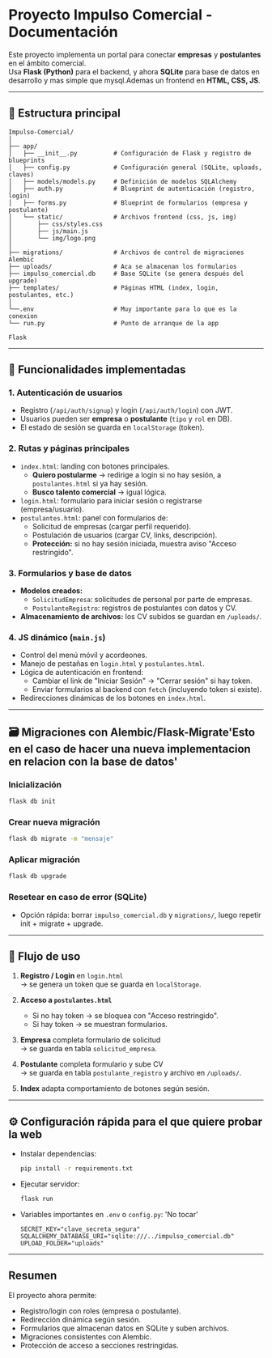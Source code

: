 
# Proyecto Impulso Comercial - Documentación

Este proyecto implementa un portal para conectar **empresas** y **postulantes** en el ámbito comercial.  
Usa **Flask (Python)** para el backend, y ahora **SQLite** para base de datos en desarrollo y mas simple que mysql.Ademas un frontend en **HTML, CSS, JS**.

---

## 📂 Estructura principal

```
Impulso-Comercial/
│
├── app/
│   ├── __init__.py          # Configuración de Flask y registro de blueprints
│   ├── config.py            # Configuración general (SQLite, uploads, claves)
│   ├── models/models.py     # Definición de modelos SQLAlchemy
│   ├── auth.py              # Blueprint de autenticación (registro, login)
│   ├── forms.py             # Blueprint de formularios (empresa y postulante)
│   └── static/              # Archivos frontend (css, js, img)
│       ├── css/styles.css
│       ├── js/main.js
│       └── img/logo.png
│
├── migrations/              # Archivos de control de migraciones Alembic
├── uploads/                 # Aca se almacenan los formularios
├── impulso_comercial.db     # Base SQLite (se genera después del upgrade)
├── templates/               # Páginas HTML (index, login, postulantes, etc.)
│
└──.env                      # Muy importante para lo que es la conexion
└── run.py                   # Punto de arranque de la app 
              
Flask
```

---

## 🔑 Funcionalidades implementadas

### 1. Autenticación de usuarios
- Registro (`/api/auth/signup`) y login (`/api/auth/login`) con JWT.
- Usuarios pueden ser **empresa** o **postulante** (`tipo` y `rol` en DB).
- El estado de sesión se guarda en `localStorage` (token).

### 2. Rutas y páginas principales
- `index.html`: landing con botones principales.
  - **Quiero postularme** → redirige a login si no hay sesión, a `postulantes.html` si ya hay sesión.
  - **Busco talento comercial** → igual lógica.
- `login.html`: formulario para iniciar sesión o registrarse (empresa/usuario).
- `postulantes.html`: panel con formularios de:
  - Solicitud de empresas (cargar perfil requerido).
  - Postulación de usuarios (cargar CV, links, descripción).
  - **Protección:** si no hay sesión iniciada, muestra aviso "Acceso restringido".

### 3. Formularios y base de datos
- **Modelos creados:**
  - `SolicitudEmpresa`: solicitudes de personal por parte de empresas.
  - `PostulanteRegistro`: registros de postulantes con datos y CV.
- **Almacenamiento de archivos:** los CV subidos se guardan en `/uploads/`.

### 4. JS dinámico (`main.js`)
- Control del menú móvil y acordeones.
- Manejo de pestañas en `login.html` y `postulantes.html`.
- Lógica de autenticación en frontend:
  - Cambiar el link de "Iniciar Sesión" → "Cerrar sesión" si hay token.
  - Enviar formularios al backend con `fetch` (incluyendo token si existe).
- Redirecciones dinámicas de los botones en `index.html`.

---

## 🗃️ Migraciones con  Alembic/Flask-Migrate'Esto en el caso de hacer una nueva implementacion en relacion con la base de datos'

### Inicialización
```bash
flask db init
```

### Crear nueva migración
```bash
flask db migrate -m "mensaje"
```

### Aplicar migración
```bash
flask db upgrade
```

### Resetear en caso de error (SQLite)
- Opción rápida: borrar `impulso_comercial.db` y `migrations/`, luego repetir init + migrate + upgrade.

---

## 🚀 Flujo de uso

1. **Registro / Login** en `login.html`  
   → se genera un token que se guarda en `localStorage`.

2. **Acceso a `postulantes.html`**  
   - Si no hay token → se bloquea con "Acceso restringido".  
   - Si hay token → se muestran formularios.

3. **Empresa** completa formulario de solicitud  
   → se guarda en tabla `solicitud_empresa`.

4. **Postulante** completa formulario y sube CV  
   → se guarda en tabla `postulante_registro` y archivo en `/uploads/`.

5. **Index** adapta comportamiento de botones según sesión.

---

## ⚙️ Configuración rápida para el que quiere probar la web

- Instalar dependencias:
  ```bash
  pip install -r requirements.txt
  ```

- Ejecutar servidor:
  ```bash
  flask run
  ```

- Variables importantes en `.env` o `config.py`: 'No tocar'
  ```env
  SECRET_KEY="clave_secreta_segura"
  SQLALCHEMY_DATABASE_URI="sqlite:///../impulso_comercial.db"
  UPLOAD_FOLDER="uploads"
  ```

---

##  Resumen

El proyecto ahora permite:
- Registro/login con roles (empresa o postulante).
- Redirección dinámica según sesión.
- Formularios que almacenan datos en SQLite y suben archivos.
- Migraciones consistentes con Alembic.
- Protección de acceso a secciones restringidas.
